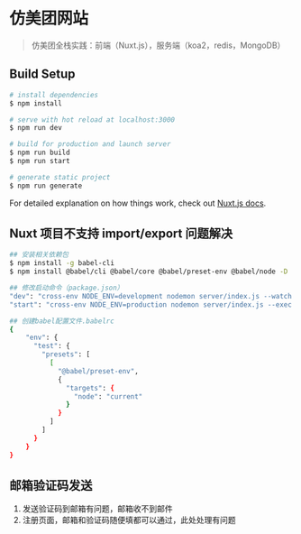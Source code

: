 # 仿美团网站

> 仿美团全栈实践：前端（Nuxt.js），服务端（koa2，redis，MongoDB）

## Build Setup

```bash
# install dependencies
$ npm install

# serve with hot reload at localhost:3000
$ npm run dev

# build for production and launch server
$ npm run build
$ npm run start

# generate static project
$ npm run generate
```

For detailed explanation on how things work, check out [Nuxt.js docs](https://nuxtjs.org).

## Nuxt 项目不支持 import/export 问题解决

``` bash
## 安装相关依赖包
$ npm install -g babel-cli
$ npm install @babel/cli @babel/core @babel/preset-env @babel/node -D

## 修改启动命令（package.json）
"dev": "cross-env NODE_ENV=development nodemon server/index.js --watch server --exec babel-node --presets @babel/env",
"start": "cross-env NODE_ENV=production nodemon server/index.js --exec babel-node --presets @babel/env",

## 创建babel配置文件.babelrc
{
    "env": {
      "test": {
        "presets": [
          [
            "@babel/preset-env",
            {
              "targets": {
                "node": "current"
              }
            }
          ]
        ]
      }
    }
}
```

## 邮箱验证码发送

1. 发送验证码到邮箱有问题，邮箱收不到邮件
2. 注册页面，邮箱和验证码随便填都可以通过，此处处理有问题
